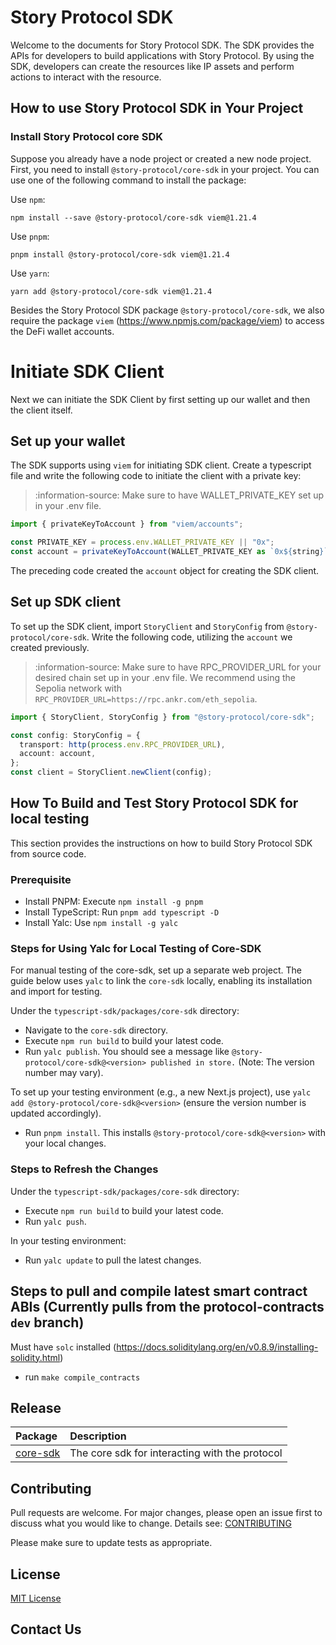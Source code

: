 # Story Protocol SDK

Welcome to the documents for Story Protocol SDK. The SDK provides the APIs for developers to build applications with Story Protocol. By using the SDK, developers can create the resources like IP assets and perform actions to interact with the resource.

## How to use Story Protocol SDK in Your Project

### Install Story Protocol core SDK

Suppose you already have a node project or created a new node project. First, you need to install `@story-protocol/core-sdk` in your project. You can use one of the following command to install the package:

Use `npm`:

```
npm install --save @story-protocol/core-sdk viem@1.21.4
```

Use `pnpm`:

```
pnpm install @story-protocol/core-sdk viem@1.21.4
```

Use `yarn`:

```
yarn add @story-protocol/core-sdk viem@1.21.4
```

Besides the Story Protocol SDK package `@story-protocol/core-sdk`, we also require the package `viem` (https://www.npmjs.com/package/viem) to access the DeFi wallet accounts.

# Initiate SDK Client

Next we can initiate the SDK Client by first setting up our wallet and then the client itself.

## Set up your wallet

The SDK supports using `viem` for initiating SDK client. Create a typescript file and write the following code to initiate the client with a private key:

> :information-source: Make sure to have WALLET_PRIVATE_KEY set up in your .env file.

```typescript index.ts
import { privateKeyToAccount } from "viem/accounts";

const PRIVATE_KEY = process.env.WALLET_PRIVATE_KEY || "0x";
const account = privateKeyToAccount(WALLET_PRIVATE_KEY as `0x${string}`);
```

The preceding code created the `account` object for creating the SDK client.

## Set up SDK client

To set up the SDK client, import `StoryClient` and `StoryConfig` from `@story-protocol/core-sdk`. Write the following code, utilizing the `account` we created previously.

> :information-source: Make sure to have RPC_PROVIDER_URL for your desired chain set up in your .env file. We recommend using the Sepolia network with `RPC_PROVIDER_URL=https://rpc.ankr.com/eth_sepolia`.

```typescript index.ts
import { StoryClient, StoryConfig } from "@story-protocol/core-sdk";

const config: StoryConfig = {
  transport: http(process.env.RPC_PROVIDER_URL),
  account: account,
};
const client = StoryClient.newClient(config);
```

## How To Build and Test Story Protocol SDK for local testing

This section provides the instructions on how to build Story Protocol SDK from source code.

### Prerequisite

- Install PNPM: Execute `npm install -g pnpm`
- Install TypeScript: Run `pnpm add typescript -D`
- Install Yalc: Use `npm install -g yalc`

### Steps for Using Yalc for Local Testing of Core-SDK

For manual testing of the core-sdk, set up a separate web project. The guide below uses `yalc` to link the `core-sdk` locally, enabling its installation and import for testing.

Under the `typescript-sdk/packages/core-sdk` directory:

- Navigate to the `core-sdk` directory.
- Execute `npm run build` to build your latest code.
- Run `yalc publish`. You should see a message like `@story-protocol/core-sdk@<version> published in store.` (Note: The version number may vary).

To set up your testing environment (e.g., a new Next.js project), use `yalc add @story-protocol/core-sdk@<version>` (ensure the version number is updated accordingly).

- Run `pnpm install`. This installs `@story-protocol/core-sdk@<version>` with your local changes.

### Steps to Refresh the Changes

Under the `typescript-sdk/packages/core-sdk` directory:

- Execute `npm run build` to build your latest code.
- Run `yalc push`.

In your testing environment:

- Run `yalc update` to pull the latest changes.

## Steps to pull and compile latest smart contract ABIs (Currently pulls from the protocol-contracts `dev` branch)

Must have `solc` installed (https://docs.soliditylang.org/en/v0.8.9/installing-solidity.html)

- run `make compile_contracts`

## Release

| Package                         | Description                                    |
| :------------------------------ | :--------------------------------------------- |
| [core-sdk](./packages/core-sdk) | The core sdk for interacting with the protocol |

## Contributing

Pull requests are welcome. For major changes, please open an issue first
to discuss what you would like to change. Details see: [CONTRIBUTING](/CONTRIBUTING.md)

Please make sure to update tests as appropriate.

## License

[MIT License](/LICENSE.md)

## Contact Us
